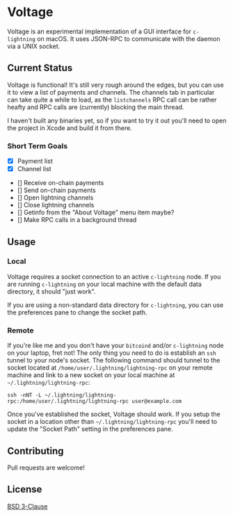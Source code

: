 # Voltage

Voltage is an experimental implementation of a GUI interface for `c-lightning` on macOS. It uses JSON-RPC to communicate with the daemon via a UNIX socket.

## Current Status

Voltage is functional! It's still very rough around the edges, but you can use it to view a list of payments and channels. The channels tab in particular can take quite a while to load, as the `listchannels` RPC call can be rather heafty and RPC calls are (currently) blocking the main thread.

I haven't built any binaries yet, so if you want to try it out you'll need to open the project in Xcode and build it from there.

### Short Term Goals

- [X] Payment list
- [X] Channel list
- [] Receive on-chain payments
- [] Send on-chain payments
- [] Open lightning channels
- [] Close lightning channels
- [] Getinfo from the "About Voltage" menu item maybe?
- [] Make RPC calls in a background thread

## Usage

### Local

Voltage requires a socket connection to an active `c-lightning` node. If you are running `c-lightning` on your local machine with the default data directory, it should "just work".

If you are using a non-standard data directory for `c-lightning`, you can use the preferences pane to change the socket path.

### Remote

If you're like me and you don't have your `bitcoind` and/or `c-lightning` node on your laptop, fret not! The only thing you need to do is establish an `ssh` tunnel to your node's socket. The following command should tunnel to the socket located at `/home/user/.lightning/lightning-rpc` on your remote machine and link to a new socket on your local machine at `~/.lightning/lightning-rpc`:

    ssh -nNT -L ~/.lightning/lightning-rpc:/home/user/.lightning/lightning-rpc user@example.com

Once you've established the socket, Voltage should work. If you setup the socket in a location other than `~/.lightning/lightning-rpc` you'll need to update the "Socket Path" setting in the preferences pane.

## Contributing

Pull requests are welcome!

## License

[BSD 3-Clause](LICENSE.md)
